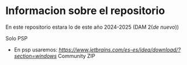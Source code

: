 # Informacion sobre el repositorio
En este repositorio estara lo de este año 2024-2025 (DAM 2(_de nuevo_))

Solo PSP
- En psp usaremos: _https://www.jetbrains.com/es-es/idea/download/?section=windows_ Community ZIP
